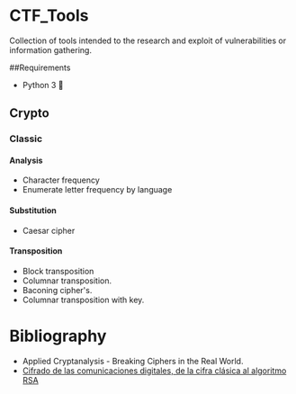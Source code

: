 # CTF_Tools

Collection of tools intended to the research and exploit of vulnerabilities or information gathering.

##Requirements

* Python 3 🐍

## Crypto

### Classic
#### Analysis

* Character frequency
* Enumerate letter frequency by language

#### Substitution

* Caesar cipher

#### Transposition
* Block transposition
* Columnar transposition.
* Baconing cipher's.
* Columnar transposition with key.

# Bibliography

* Applied Cryptanalysis - Breaking Ciphers in the Real World.
* [Cifrado de las comunicaciones digitales, de la cifra clásica al algoritmo RSA](http://0xword.com/es/libros/36-libro-cifrado-comunicaciones-rsa.html)
